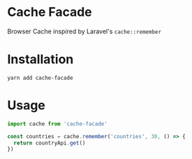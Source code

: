 # Cache Facade

Browser Cache inspired by Laravel's `cache::remember`

# Installation

```
yarn add cache-facade
```

# Usage

```ts
import cache from 'cache-facade'

const countries = cache.remember('countries', 30, () => {
  return countryApi.get()
})
```
